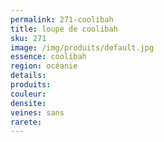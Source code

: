 ```yaml
---
permalink: 271-coolibah
title: loupe de coolibah
sku: 271
image: /img/produits/default.jpg
essence: coolibah
region: océanie
details: 
produits: 
couleur: 
densite: 
veines: sans
rarete: 
---
```

